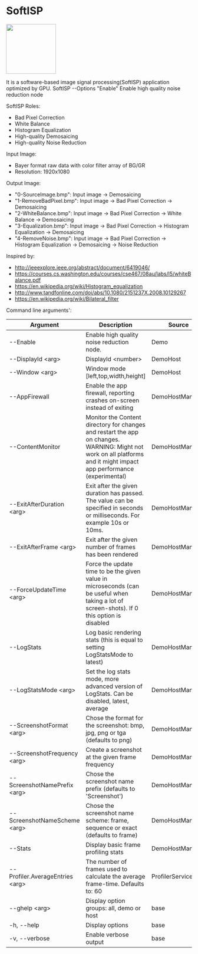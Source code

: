 <!-- #AG_DEMOAPP_HEADER_BEGIN# -->
# SoftISP
<img src="Example.jpg" height="135px">

<!-- #AG_DEMOAPP_HEADER_END# -->
<!-- #AG_BRIEF_BEGIN# -->
It is a software-based image signal processing(SoftISP) application optimized by GPU. SoftISP --Options
"Enable" Enable high quality noise reduction node
<!-- #AG_BRIEF_END# -->

SoftISP Roles:
 - Bad Pixel Correction
 - White Balance
 - Histogram Equalization
 - High-quality Demosaicing
 - High-quality Noise Reduction

Input Image:
 - Bayer format raw data with color filter array of BG/GR
 - Resolution: 1920x1080

Output Image:
 - "0-SourceImage.bmp": Input image -> Demosaicing
 - "1-RemoveBadPixel.bmp": Input image -> Bad Pixel Correction -> Demosaicing
 - "2-WhiteBalance.bmp": Input image -> Bad Pixel Correction -> White Balance -> Demosaicing
 - "3-Equalization.bmp": Input image -> Bad Pixel Correction -> Histogram Equalization -> Demosaicing
 - "4-RemoveNoise.bmp": Input image -> Bad Pixel Correction -> Histogram Equalization -> Demosaicing -> Noise Reduction

Inspired by:
 - http://ieeexplore.ieee.org/abstract/document/6419046/
 - https://courses.cs.washington.edu/courses/cse467/08au/labs/l5/whiteBalance.pdf
 - https://en.wikipedia.org/wiki/Histogram_equalization
 - http://www.tandfonline.com/doi/abs/10.1080/2151237X.2008.10129267
 - https://en.wikipedia.org/wiki/Bilateral_filter

<!-- #AG_DEMOAPP_COMMANDLINE_ARGUMENTS_BEGIN# -->

Command line arguments':

Argument                       |Description                                                                                                                                                          |Source
-------------------------------|---------------------------------------------------------------------------------------------------------------------------------------------------------------------|---------------
--Enable                       |Enable high quality noise reduction node.                                                                                                                                                          |Demo
--DisplayId \<arg>             |DisplayId \<number>                                                                                                                                                  |DemoHost
--Window \<arg>                |Window mode [left,top,width,height]                                                                                                                                  |DemoHost
--AppFirewall                  |Enable the app firewall, reporting crashes on-screen instead of exiting                                                                                              |DemoHostManager
--ContentMonitor               |Monitor the Content directory for changes and restart the app on changes. WARNING: Might not work on all platforms and it might impact app performance (experimental)|DemoHostManager
--ExitAfterDuration \<arg>     |Exit after the given duration has passed. The value can be specified in seconds or milliseconds. For example 10s or 10ms.                                            |DemoHostManager
--ExitAfterFrame \<arg>        |Exit after the given number of frames has been rendered                                                                                                              |DemoHostManager
--ForceUpdateTime \<arg>       |Force the update time to be the given value in microseconds (can be useful when taking a lot of screen-shots). If 0 this option is disabled                          |DemoHostManager
--LogStats                     |Log basic rendering stats (this is equal to setting LogStatsMode to latest)                                                                                          |DemoHostManager
--LogStatsMode \<arg>          |Set the log stats mode, more advanced version of LogStats. Can be disabled, latest, average                                                                          |DemoHostManager
--ScreenshotFormat \<arg>      |Chose the format for the screenshot: bmp, jpg, png or tga (defaults to png)                                                                                          |DemoHostManager
--ScreenshotFrequency \<arg>   |Create a screenshot at the given frame frequency                                                                                                                     |DemoHostManager
--ScreenshotNamePrefix \<arg>  |Chose the screenshot name prefix (defaults to 'Screenshot')                                                                                                          |DemoHostManager
--ScreenshotNameScheme \<arg>  |Chose the screenshot name scheme: frame, sequence or exact (defaults to frame)                                                                                       |DemoHostManager
--Stats                        |Display basic frame profiling stats                                                                                                                                  |DemoHostManager
--Profiler.AverageEntries \<arg>|The number of frames used to calculate the average frame-time. Defaults to: 60                                                                                       |ProfilerService
--ghelp \<arg>                 |Display option groups: all, demo or host                                                                                                                             |base
-h, --help                     |Display options                                                                                                                                                      |base
-v, --verbose                  |Enable verbose output                                                                                                                                                |base
<!-- #AG_DEMOAPP_COMMANDLINE_ARGUMENTS_END# -->

